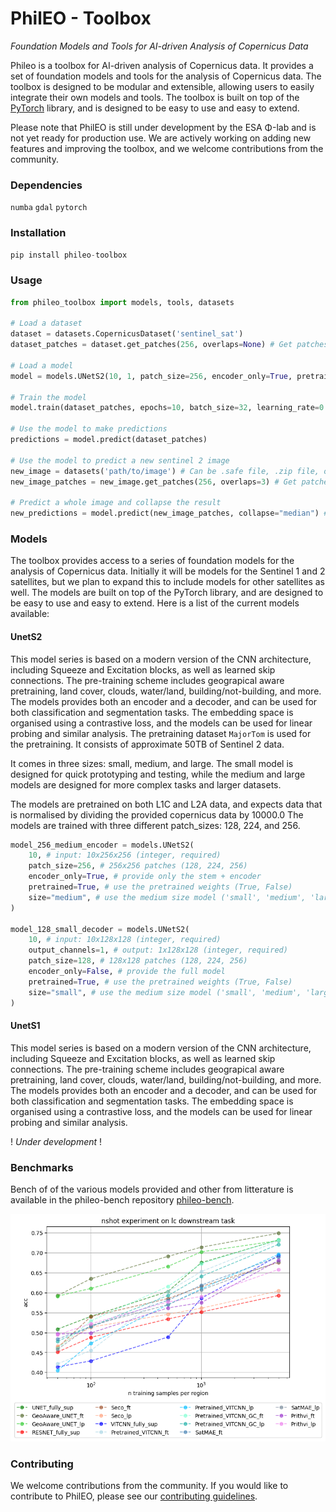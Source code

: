 # PhilEO - Toolbox
_Foundation Models and Tools for AI-driven Analysis of Copernicus Data_

Phileo is a toolbox for AI-driven analysis of Copernicus data. It provides a set of foundation models and tools for the analysis of Copernicus data. The toolbox is designed to be modular and extensible, allowing users to easily integrate their own models and tools. The toolbox is built on top of the [PyTorch](https://pytorch.org/) library, and is designed to be easy to use and easy to extend.

Please note that PhilEO is still under development by the ESA Φ-lab and is not yet ready for production use. We are actively working on adding new features and improving the toolbox, and we welcome contributions from the community.

### Dependencies
`numba` `gdal` `pytorch`

### Installation
```python
pip install phileo-toolbox
```

### Usage
```python
from phileo_toolbox import models, tools, datasets

# Load a dataset
dataset = datasets.CopernicusDataset('sentinel_sat')
dataset_patches = dataset.get_patches(256, overlaps=None) # Get patches of size 10x256x256 from the dataset, with no overlaps

# Load a model
model = models.UNetS2(10, 1, patch_size=256, encoder_only=True, pretrained=True, size="medium") # Create a Sentinel UNet model with 10 input channels and 1 output channels

# Train the model
model.train(dataset_patches, epochs=10, batch_size=32, learning_rate=0.001, loss_function='cross_entropy', optimizer='adam', metrics=['accuracy'])

# Use the model to make predictions
predictions = model.predict(dataset_patches)

# Use the model to predict a new sentinel 2 image
new_image = datasets('path/to/image') # Can be .safe file, .zip file, or directory. If a dict is passed, should be the links to the band_files
new_image_patches = new_image.get_patches(256, overlaps=3) # Get patches of size 10x256x256 from the dataset, with no overlaps

# Predict a whole image and collapse the result
new_predictions = model.predict(new_image_patches, collapse="median") # Predict the new image and collapse the patches using the median value
```

### Models
The toolbox provides access to a series of foundation models for the analysis of Copernicus data. Initially it will be models for the Sentinel 1 and 2 satellites, but we plan to expand this to include models for other satellites as well. The models are built on top of the PyTorch library, and are designed to be easy to use and easy to extend. Here is a list of the current models available:

#### UnetS2
This model series is based on a modern version of the CNN architecture, including Squeeze and Excitation blocks, as well as learned skip connections. The pre-training scheme includes geograpical aware pretraining, land cover, clouds, water/land, building/not-building, and more. The models provides both an encoder and a decoder, and can be used for both classification and segmentation tasks. The embedding space is organised using a contrastive loss, and the models can be used for linear probing and similar analysis. The pretraining dataset `MajorTom` is used for the pretraining. It consists of approximate 50TB of Sentinel 2 data.

It comes in three sizes: small, medium, and large. The small model is designed for quick prototyping and testing, while the medium and large models are designed for more complex tasks and larger datasets.

The models are pretrained on both L1C and L2A data, and expects data that is normalised by dividing the provided copernicus data by 10000.0
The models are trained with three different patch_sizes: 128, 224, and 256.

```python
model_256_medium_encoder = models.UNetS2(
    10, # input: 10x256x256 (integer, required)
    patch_size=256, # 256x256 patches (128, 224, 256)
    encoder_only=True, # provide only the stem + encoder
    pretrained=True, # use the pretrained weights (True, False)
    size="medium", # use the medium size model ('small', 'medium', 'large')
)

model_128_small_decoder = models.UNetS2(
    10, # input: 10x128x128 (integer, required)
    output_channels=1, # output: 1x128x128 (integer, required)
    patch_size=128, # 128x128 patches (128, 224, 256)
    encoder_only=False, # provide the full model
    pretrained=True, # use the pretrained weights (True, False)
    size="small", # use the medium size model ('small', 'medium', 'large')
)
```

#### UnetS1
This model series is based on a modern version of the CNN architecture, including Squeeze and Excitation blocks, as well as learned skip connections. The pre-training scheme includes geograpical aware pretraining, land cover, clouds, water/land, building/not-building, and more. The models provides both an encoder and a decoder, and can be used for both classification and segmentation tasks. The embedding space is organised using a contrastive loss, and the models can be used for linear probing and similar analysis.

! _Under development_ !

### Benchmarks
Bench of of the various models provided and other from litterature is available in the phileo-bench repository [phileo-bench](https://github.com/ESA-PhiLab/phileo-bench).

![alt text](images/results_nshot_lc.png "Experimental results on models and downstream tasks")

### Contributing
We welcome contributions from the community. If you would like to contribute to PhilEO, please see our [contributing guidelines](CONTRIBUTING.md).